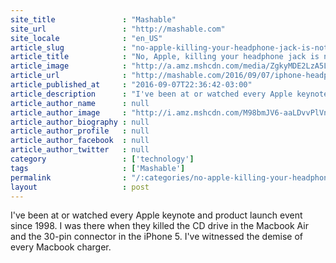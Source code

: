 ```yaml
---
site_title               : "Mashable"
site_url                 : "http://mashable.com"
site_locale              : "en_US"
article_slug             : "no-apple-killing-your-headphone-jack-is-not-courage"
article_title            : "No, Apple, killing your headphone jack is not 'courage'"
article_image            : "http://a.amz.mshcdn.com/media/ZgkyMDE2LzA5LzA3LzU1L0FQXzE2MjQ2Njc1NjA5NTExLmMwMDgwLmpwZwpwCXRodW1iCTEyMDB4NjMwCmUJanBn/bacb5363/4f8/AP_16246675609511.jpg"
article_url              : "http://mashable.com/2016/09/07/iphone-headphone-jack-courage/"
article_published_at     : "2016-09-07T22:36:42-03:00"
article_description      : "I've been at or watched every Apple keynote and product launch event since 1998. I was there when they killed the CD drive in the Macbook Air and the 30-pin connector in the iPhone 5. I've witnessed the demise of every Macbook charger."
article_author_name      : null
article_author_image     : "http://i.amz.mshcdn.com/M98bmJV6-aaLDvvPlVnNbaT8LRo=/90x90/2016%2F06%2F30%2Ff1%2F201507140cHeadshot_20.b2214.78bb0.jpg"
article_author_biography : null
article_author_profile   : null
article_author_facebook  : null
article_author_twitter   : null
category                 : ['technology']
tags                     : ['Mashable']
permalink                : "/:categories/no-apple-killing-your-headphone-jack-is-not-courage/"
layout                   : post
---
```


I've been at or watched every Apple keynote and product launch event since 1998. I was there when they killed the CD drive in the Macbook Air and the 30-pin connector in the iPhone 5. I've witnessed the demise of every Macbook charger.
